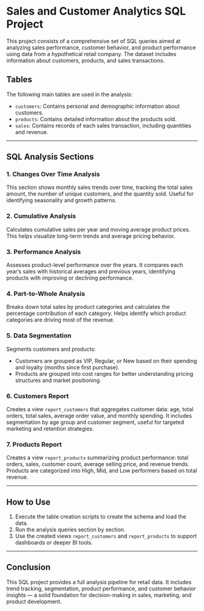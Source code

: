 # Sales and Customer Analytics SQL Project

This project consists of a comprehensive set of SQL queries aimed at analyzing sales performance, customer behavior, and product performance using data from a hypothetical retail company. The dataset includes information about customers, products, and sales transactions.

## Tables

The following main tables are used in the analysis:

- `customers`: Contains personal and demographic information about customers.
- `products`: Contains detailed information about the products sold.
- `sales`: Contains records of each sales transaction, including quantities and revenue.

---

## SQL Analysis Sections

### 1. **Changes Over Time Analysis**
This section shows monthly sales trends over time, tracking the total sales amount, the number of unique customers, and the quantity sold. Useful for identifying seasonality and growth patterns.

### 2. **Cumulative Analysis**
Calculates cumulative sales per year and moving average product prices. This helps visualize long-term trends and average pricing behavior.

### 3. **Performance Analysis**
Assesses product-level performance over the years. It compares each year’s sales with historical averages and previous years, identifying products with improving or declining performance.

### 4. **Part-to-Whole Analysis**
Breaks down total sales by product categories and calculates the percentage contribution of each category. Helps identify which product categories are driving most of the revenue.

### 5. **Data Segmentation**
Segments customers and products:
- Customers are grouped as VIP, Regular, or New based on their spending and loyalty (months since first purchase).
- Products are grouped into cost ranges for better understanding pricing structures and market positioning.

### 6. **Customers Report**
Creates a view `report_customers` that aggregates customer data: age, total orders, total sales, average order value, and monthly spending. It includes segmentation by age group and customer segment, useful for targeted marketing and retention strategies.

### 7. **Products Report**
Creates a view `report_products` summarizing product performance: total orders, sales, customer count, average selling price, and revenue trends. Products are categorized into High, Mid, and Low performers based on total revenue.

---

## How to Use

1. Execute the table creation scripts to create the schema and load the data.
2. Run the analysis queries section by section.
3. Use the created views `report_customers` and `report_products` to support dashboards or deeper BI tools.

---

## Conclusion

This SQL project provides a full analysis pipeline for retail data. It includes trend tracking, segmentation, product performance, and customer behavior insights — a solid foundation for decision-making in sales, marketing, and product development.
